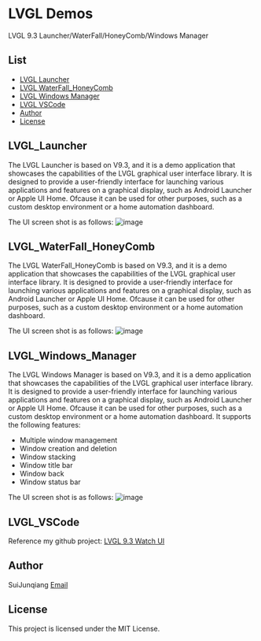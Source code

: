 # LVGL Demos 
LVGL 9.3 Launcher/WaterFall/HoneyComb/Windows Manager

## List

- [LVGL Launcher](#LVGL_Launcher)
- [LVGL WaterFall_HoneyComb](#LVGL_WaterFall_HoneyComb)
- [LVGL Windows Manager](#LVGL_Windows_Manager)
- [LVGL VSCode ](#LVGL_VSCode_)
- [Author](#Author)
- [License](#License)

## LVGL_Launcher
<a id="LVGL_Launcher"></a>

The LVGL Launcher is based on V9.3, and it is a demo application that showcases the capabilities of the LVGL  graphical user interface library. It is designed to provide a user-friendly interface for launching various applications and features on a graphical display, such as Android Launcher or Apple UI Home.
Ofcause it can be used for other purposes, such as a custom desktop environment or a home automation dashboard.

The UI screen shot is as follows:
![image](https://github.com/suijunqiang/lvgl9.3_watch_ui/tree/main/main/src/demo/img/Launcher.gif)

## LVGL_WaterFall_HoneyComb
<a id="LVGL_WaterFall_HoneyComb"></a>
The LVGL WaterFall_HoneyComb is based on V9.3, and it is a demo application that showcases the capabilities of the LVGL  graphical user interface library. It is designed to provide a user-friendly interface for launching various applications and features on a graphical display, such as Android Launcher or Apple UI Home.
Ofcause it can be used for other purposes, such as a custom desktop environment or a home automation dashboard.

The UI screen shot is as follows:
![image](https://github.com/suijunqiang/lvgl9.3_watch_ui/tree/main/main/src/demo/img/waterfall.gif)

## LVGL_Windows_Manager
<a id="LVGL_Windows_Manager"></a>
The LVGL Windows Manager is based on V9.3, and it is a demo application that showcases the capabilities of the LVGL  graphical user interface library. It is designed to provide a user-friendly interface for launching various applications and features on a graphical display, such as Android Launcher or Apple UI Home.
Ofcause it can be used for other purposes, such as a custom desktop environment or a home automation dashboard.
It supports the following features:
- Multiple window management
- Window creation and deletion
- Window stacking
- Window title bar
- Window back
- Window status bar

The UI screen shot is as follows:
![image](https://github.com/suijunqiang/lvgl9.3_watch_ui/tree/main/main/src/demo/img/view_manager.gif)

## LVGL_VSCode
<a id="LVGL_VSCode_"></a>

Reference my github project: [LVGL 9.3 Watch UI](https://github.com/suijunqiang/lvgl9.3_watch_ui) 

## Author
<a id="Author"></a>

SuiJunqiang
[Email](mailto:SuiJunqiang@126.com "Suijunqiang Github")

## License
<a id="License"></a>

This project is licensed under the MIT License.


